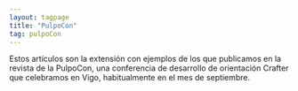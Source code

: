 ```yaml
---
layout: tagpage
title: "PulpoCon"
tag: pulpoCon
---
```


Estos artículos son la extensión con ejemplos de los que publicamos en la revista de la PulpoCon, una conferencia de desarrollo de orientación Crafter que celebramos en Vigo, habitualmente en el mes de septiembre.
